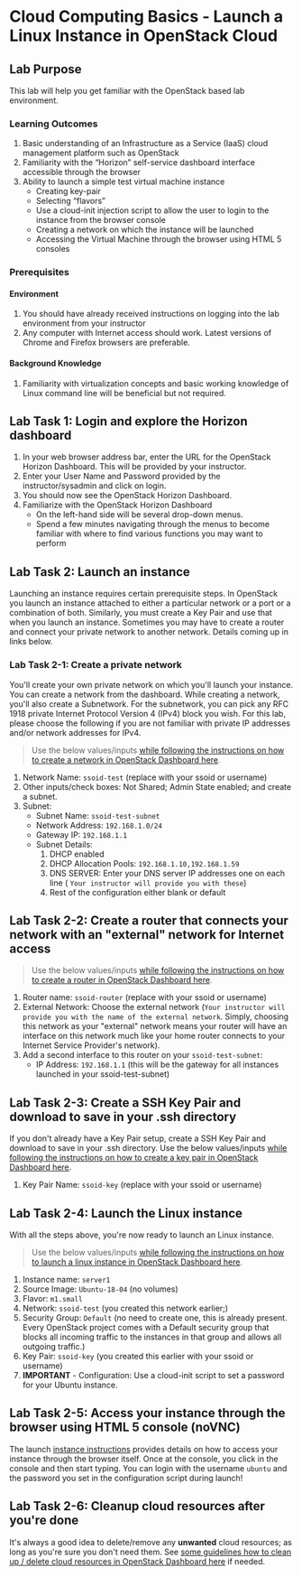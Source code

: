 # Cloud Computing Basics - Launch a Linux Instance in OpenStack Cloud

## Lab Purpose

This lab will help you get familiar with the OpenStack based lab environment.

### Learning Outcomes

1. Basic understanding of an Infrastructure as a Service (IaaS) cloud management platform such as OpenStack
2. Familiarity with the “Horizon” self-service dashboard interface accessible through the browser
3. Ability to launch a simple test virtual machine instance
   * Creating key-pair
   * Selecting “flavors”
   * Use a cloud-init injection script to allow the user to login to the instance from the browser console
   * Creating a network on which the instance will be launched
   * Accessing the Virtual Machine through the browser using HTML 5 consoles

### Prerequisites

#### Environment

1. You should have already received instructions on logging into the lab environment from your instructor
2. Any computer with Internet access should work. Latest versions of Chrome and Firefox browsers are preferable.

#### Background Knowledge

1. Familiarity with virtualization concepts and basic working knowledge of Linux command line will be beneficial but not required.

## Lab Task 1: Login and explore the Horizon dashboard

1. In your web browser address bar, enter the URL for the OpenStack Horizon Dashboard.  This will be provided by your instructor.
2. Enter your User Name and Password provided by the instructor/sysadmin and click on login.
3. You should now see the OpenStack Horizon Dashboard.
4. Familiarize with the OpenStack Horizon Dashboard
   * On the left-hand side will be several drop-down menus.
   * Spend a few minutes navigating through the menus to become familiar with where to find various functions you may want to perform

## Lab Task 2: Launch an instance

Launching an instance requires certain prerequisite steps. In OpenStack you launch an instance attached to either a particular network or a port or a combination of both. Similarly, you must create a Key Pair and use that when you launch an instance. Sometimes you may have to create a router and connect your private network to another network. Details coming up in links below.

### Lab Task 2-1: Create a private network

You'll create your own private network on which you'll launch your instance. You can create a network from the dashboard. While creating a network, you'll also create a Subnetwork. For the subnetwork, you can pick any RFC 1918 private Internet Protocol Version 4 (IPv4) block you wish. For this lab, please choose the following if you are not familiar with private IP addresses and/or network addresses for IPv4.

>Use the below values/inputs [while following the instructions on how to create a network in OpenStack Dashboard here](../../tasks/openstack/create-network.md).

1. Network Name: `ssoid-test` (replace with your ssoid or username)
2. Other inputs/check boxes: Not Shared; Admin State enabled; and create a subnet.
3. Subnet:
   * Subnet Name: `ssoid-test-subnet`
   * Network Address: `192.168.1.0/24`
   * Gateway IP: `192.168.1.1`
   * Subnet Details:
      1. DHCP enabled
      2. DHCP Allocation Pools: `192.168.1.10,192.168.1.59`
      3. DNS SERVER: Enter your DNS server IP addresses one on each line ( `Your instructor will provide you with these`)
      4. Rest of the configuration either blank or default

## Lab Task 2-2: Create a router that connects your network with an "external" network for Internet access

>Use the below values/inputs [while following the instructions on how to create a router in OpenStack Dashboard here](../../tasks/openstack/create-router.md).

1. Router name: `ssoid-router` (replace with your ssoid or username)
2. External Network: Choose the external network (`Your instructor will provide you with the name of the external network`. Simply, choosing this network as your "external" network means your router will have an interface on this network much like your home router connects to your Internet Service Provider's network).
3. Add a second interface to this router on your ``ssoid-test-subnet``:
   * IP Address: `192.168.1.1` (this will be the gateway for all instances launched in your ssoid-test-subnet)

## Lab Task 2-3: Create a SSH Key Pair and download to save in your .ssh directory

If you don't already have a Key Pair setup, create a SSH Key Pair and download to save in your .ssh directory. Use the below values/inputs [while following the instructions on how to create a key pair in OpenStack Dashboard here](../../tasks/openstack/create-key-pair.md).

1. Key Pair Name: `ssoid-key` (replace with your ssoid or username)

## Lab Task 2-4: Launch the Linux instance

With all the steps above, you're now ready to launch an Linux instance.

>Use the below values/inputs [while following the instructions on how to launch a linux instance in OpenStack Dashboard here](../../tasks/openstack/launch-ubuntu-instance.md).

1. Instance name: `server1`
2. Source Image: `Ubuntu-18-04` (no volumes)
3. Flavor: `m1.small`
4. Network: `ssoid-test` (you created this network earlier;)
5. Security Group: `Default` (no need to create one, this is already present. Every OpenStack project comes with a Default security group that blocks all incoming traffic to the instances in that group and allows all outgoing traffic.)
6. Key Pair: `ssoid-key` (you created this earlier with your ssoid or username)
7. **IMPORTANT** - Configuration: Use a cloud-init script to set a password for your Ubuntu instance.

## Lab Task 2-5: Access your instance through the browser using HTML 5 console (noVNC)

The launch [instance instructions](../../tasks/openstack/launch-ubuntu-instance.md#accessing-your-ubuntu-instance-through-the-browser-console) provides details on how to access your instance through the browser itself. Once at the console, you click in the console and then start typing. You can login with the username `ubuntu` and the password you set in the configuration script during launch!

## Lab Task 2-6: Cleanup cloud resources after you're done

It's always a good idea to delete/remove any **unwanted** cloud resources; as long as you're sure you don't need them. See [some guidelines how to clean up / delete cloud resources in OpenStack Dashboard here](../../tasks/openstack/clean-up-resources.md) if needed.
